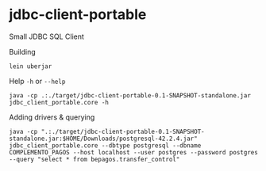 # jdbc-client-portable
Small JDBC SQL Client 


Building
```
lein uberjar
```

Help `-h` or `--help`
```
java -cp .:./target/jdbc-client-portable-0.1-SNAPSHOT-standalone.jar jdbc_client_portable.core -h
```

Adding drivers & querying
```
java -cp ".:./target/jdbc-client-portable-0.1-SNAPSHOT-standalone.jar:$HOME/Downloads/postgresql-42.2.4.jar" jdbc_client_portable.core --dbtype postgresql --dbname COMPLEMENTO_PAGOS --host localhost --user postgres --password postgres --query "select * from bepagos.transfer_control"
```
